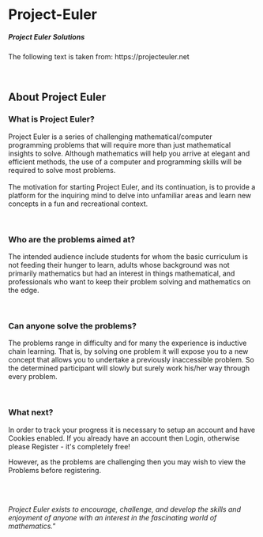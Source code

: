 Project-Euler
=============

<h5>Project Euler Solutions</h5>
<p>The following text is taken from: https://projecteuler.net</p>
<br>
<h2>About Project Euler</h2>
<h3>What is Project Euler?</h3>
<p>
	Project Euler is a series of challenging mathematical/computer
	programming problems that will require more than just mathematical
	insights to solve. Although mathematics will help you arrive at elegant
	and efficient methods, the use of a computer and programming skills
	will be required to solve most problems.<br /> <br /> The motivation
	for starting Project Euler, and its continuation, is to provide a
	platform for the inquiring mind to delve into unfamiliar areas and
	learn new concepts in a fun and recreational context.
</p>
<br />
<h3>Who are the problems aimed at?</h3>
<p>The intended audience include students for whom the basic
	curriculum is not feeding their hunger to learn, adults whose
	background was not primarily mathematics but had an interest in things
	mathematical, and professionals who want to keep their problem solving
	and mathematics on the edge.</p>
<br />
<h3>Can anyone solve the problems?</h3>
<p>The problems range in difficulty and for many the experience is
	inductive chain learning. That is, by solving one problem it will
	expose you to a new concept that allows you to undertake a previously
	inaccessible problem. So the determined participant will slowly but
	surely work his/her way through every problem.</p>
<br />
<h3>What next?</h3>
<p>In order to track your progress it is necessary to setup an
	account and have Cookies enabled. If you already have an account then
	Login, otherwise please Register - it's completely free!</p>
<p>However, as the problems are challenging then you may wish to
	view the Problems before registering.</p>
<br />
<br />
<p>
	<i>Project Euler exists to encourage, challenge, and develop the
		skills and enjoyment of anyone with an interest in the fascinating
		world of mathematics.&quot;</i>
</p>
